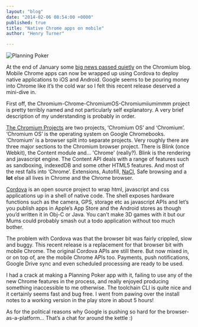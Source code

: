 ```yaml
---
layout: "blog"
date: "2014-02-06 08:54:00 +0000"
published: true
title: "Native Chrome apps on mobile"
author: "Henry Turner"

---
```


![Planning Poker](http://oi61.tinypic.com/2cs9yr9.jpg)

At the end of January some [big news passed quietly](http://blog.chromium.org/2014/01/run-chrome-apps-on-mobile-using-apache.html) on the Chromium blog. Mobile Chrome apps can now be wrapped up using Cordova to deploy native applications to iOS and Android. Google seems to be pouring money into Chrome like it’s the cold war so I felt this recent release deserved a mini-dive in.

First off, the Chromium-Chrome-ChromiumOS-Chromiumiiumimmm project is pretty terribly named and not particularly self explanatory. A very brief description of my understanding is probably in order.

[The Chromium Projects](http://www.chromium.org/) are two projects, ‘Chromium OS’ and ‘Chromium’. ‘Chromium OS’ is the operating system on Google Chromebooks. ‘Chromium’ is a browser split into separate projects. Very roughly there are three major sections to the Chromium browser project. There is Blink (once Webkit), the Content module and... 'Chrome' (really?). Blink is the rendering and javascript engine. The Content API deals with a range of features such as sandboxing, indexedDB and some other HTML5 features. And most of the rest falls into ‘Chrome’. Extensions, Autofill, [NaCl](https://developers.google.com/native-client/dev/), Safe browsing and a **lot** else all lives in Chrome and the Chrome browser.

[Cordova](http://cordova.apache.org/) is an open source project to wrap html, javascript and css applications up in a shell of native code. The shell exposes hardware functions such as the camera, GPS, storage etc as javascript APIs and let’s you publish apps in Apple’s App Store and the Android stores as though you’d written it in Obj-C or Java. You can’t make 3D games with it but our Mums could probably smash out a todo application without too much bother.

The problem with Cordova was that the browser bit was fairly crippled, slow and buggy. This recent release is a replacement for that browser bit with mobile Chrome. The original Cordova APIs are still there. But now mixed in, or on top of, are the mobile Chrome APIs too. Payments, push notifications, Google Drive sync and even scheduled processing are ready to be used.

I had a crack at making a Planning Poker app with it, failing to use any of the new Chrome features in the process, and really enjoyed producing something inaccessible to me otherwise. The toolchain CLI is quite nice and it certainly seems fast and bug free. I went from pawing over the install notes to a working version in the play store in about 5 hours!

As for the political reasons why Google is pushing so hard for the browser-as-a-platform… That’s a chat for around the kettle :)

